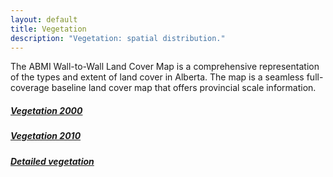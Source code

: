 ```yaml
---
layout: default
title: Vegetation
description: "Vegetation: spatial distribution."
---
```


The ABMI Wall-to-Wall Land Cover Map is a comprehensive representation of the types and extent of land cover in Alberta. The map is a seamless full-coverage baseline land cover map that offers provincial scale information.

<div class="row">
<div class="col-5 col-sm-5 col-lg-5">
<div class="list-group">

  <a href="{{ site.baseurl }}/pages/geospatial/vegetation-2000.html" class="list-group-item">
    <h5 class="list-group-item-heading">Vegetation 2000</h5>
  </a>

  <a href="{{ site.baseurl }}/pages/geospatial/vegetation-2010.html" class="list-group-item">
    <h5 class="list-group-item-heading">Vegetation 2010</h5>
  </a>

  <a href="{{ site.baseurl }}/pages/geospatial/vegetation-detailed.html" class="list-group-item">
    <h5 class="list-group-item-heading">Detailed vegetation</h5>
  </a>

</div>
</div>
</div>
